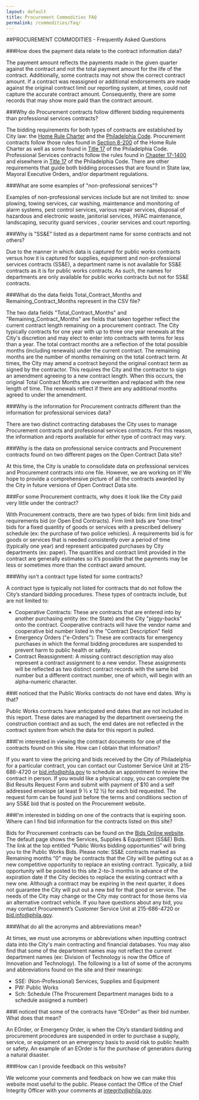 ```yaml
---
layout: default
title: Procurement Commodities FAQ
permalink: /commodities/faq/
---
```


##PROCUREMENT COMMODITIES - Frequently Asked Questions

###How does the payment data relate to the contract information data?

The payment amount reflects the payments made in the given quarter against the contract and not the total payment amount for the life of the contract. Additionally, some contracts may not show the correct contract amount. If a contract was reassigned or additional endorsements are made against the original contract limit our reporting system, at times, could not capture the accurate contract amount.  Consequently, there are some records that may show more paid than the contract amount.


###Why do Procurement contracts follow different bidding requirements than professional services contracts?

The bidding requirements for both types of contracts are established by City law: the [Home Rule Charter](http://www.amlegal.com/nxt/gateway.dll/Pennsylvania/philadelphia_pa/philadelphiahomerulecharter?f=templates$fn=default.htm$3.0$vid=amlegal:philadelphia_pa$anc=JD_CHARTER) and the [Philadelphia Code](http://phillycode.org/). Procurement contracts follow those rules found in [Section 8-200](http://www.amlegal.com/nxt/gateway.dll/Pennsylvania/philadelphia_pa/thephiladelphiacode?f=templates$fn=default.htm$3.0$vid=amlegal:philadelphia_pa) of the Home Rule Charter as well as some found in [Title 17](http://www.amlegal.com/nxt/gateway.dll/Pennsylvania/philadelphia_pa/title17contractsandprocurement?f=templates$fn=default.htm$3.0$vid=amlegal:philadelphia_pa$anc=JD_Title17) of the Philadelphia Code. Professional Services contracts follow the rules found in [Chapter 17-1400](http://phillycode.org/17/17-1400/) and elsewhere in [Title 17](http://www.amlegal.com/nxt/gateway.dll/Pennsylvania/philadelphia_pa/title17contractsandprocurement?f=templates$fn=default.htm$3.0$vid=amlegal:philadelphia_pa$anc=JD_Title17) of the Philadelphia Code. There are other requirements that guide both bidding processes that are found in State law, Mayoral Executive Orders, and/or department regulations.


###What are some examples of &quot;non-professional services&quot;?

Examples of non-professional services include but are not limited to:  snow plowing, towing services, car washing, maintenance and monitoring of alarm systems, pest control services, various repair services, disposal of hazardous and electronic waste, janitorial services, HVAC maintenance, landscaping, security guard services , courier services and court reporting.


###Why is &quot;SS&amp;E&quot; listed as a department name for some contracts and not others?


Due to the manner in which data is captured for public works contracts versus how it is captured for supplies, equipment and non-professional services contracts (SS&amp;E), a department name is not available for SS&amp;E contracts as it is for public works contracts.  As such, the names for departments are only available for public works contracts but not for SS&amp;E contracts.


###What do the data fields Total_Contract_Months and Remaining_Contract_Months represent in the CSV file?


The two data fields &quot;Total_Contract_Months&quot; and &quot;Remaining_Contract_Months&quot; are fields that taken together reflect the current contract length remaining on a procurement contract. The City typically contracts for one year with up to three one year renewals at the City&#39;s discretion and may elect to enter into contracts with terms for less than a year.  The total contract months are a reflection of the total possible months (including renewals) under the current contract. The remaining months are the number of months remaining on the total contract term.   At times, the City may amend a contract beyond the original contract term as signed by the contractor. This requires the City and the contractor to sign an amendment agreeing to a new contract length. When this occurs, the original Total Contract Months are overwritten and replaced with the new length of time. The renewals reflect if there are any additional months agreed to under the amendment.


###Why is the information for Procurement contracts different than the information for professional services data?


There are two distinct contracting databases the City uses to manage Procurement contracts and professional services contracts.  For this reason, the information and reports available for either type of contract may vary.


###Why is the data on professional service contracts and Procurement contracts found on two different pages on the Open Contract Data site?


At this time, the City is unable to consolidate data on professional services and Procurement contracts into one file.  However, we are working on it!  We hope to provide a comprehensive picture of all the contracts awarded by the City in future versions of Open Contract Data site.


###For some Procurement contracts, why does it look like the City paid very little under the contract?


With Procurement contracts, there are two types of bids:  firm limit bids and requirements bid (or Open End Contracts).  Firm limit bids are &quot;one-time&quot; bids for a fixed quantity of goods or services with a prescribed delivery schedule (ex:  the purchase of two police vehicles).  A requirements bid is for goods or services that is needed consistently over a period of time (typically one year) and represent anticipated purchases by City departments (ex:  paper).  The quantities and contract limit provided in the contract are generally estimates so it’s possible that the payments may be less or sometimes more than the contract award amount.


###Why isn&#39;t a contract type listed for some contracts?


A contract type is typically not listed for contracts that do not follow the City’s standard bidding procedures.  These types of contracts include, but are not limited to:

* Cooperative Contracts:  These are contracts that are entered into by another purchasing entity (ex:  the State) and the City &quot;piggy-backs&quot; onto the contract.  Cooperative contracts will have the vendor name and cooperative bid number listed in the &quot;Contract Description&quot; field
* Emergency Orders (&quot;e-Orders&quot;):  These are contracts for emergency purchases in which the formal bidding procedures are suspended to prevent harm to public health or safety.
* Contract Reassignment:  A missing contract description may also represent a contract assignment to a new vendor.  These assignments will be reflected as two distinct contract records with the same bid number but a different contract number, one of which, will begin with an alpha-numeric character.

###I noticed that the Public Works contracts do not have end dates.  Why is that?


Public Works contracts have anticipated end dates that are not included in this report. These dates are managed by the department overseeing the construction contract and as such, the end dates are not reflected in the contract system from which the data for this report is pulled.


###I&#39;m interested in viewing the contract documents for one of the contracts found on this site. How can I obtain that information?

If you want to view the pricing and bids received by the City of Philadelphia for a particular contract, you can contact our Customer Service Unit at 215-686-4720 or [bid.info@phila.gov](mailto:bid.info@phila.gov) to schedule an appointment to review the contract in person. If you would like a physical copy, you can complete the Bid Results Request Form and submit with payment of $10 and a self addressed envelope (at least 9 ½ x 12 ½) for each bid requested. The request form can be found just before the terms and conditions section of any SS&E bid that is posted on the Procurement website.

###I&#39;m interested in bidding on one of the contracts that is expiring soon.  Where can I find bid information for the contracts listed on this site?

Bids for Procurement contracts can be found on the  [Bids Online website](http://www.phila.gov/bids).  The default page shows the Services, Supplies & Equipment (SS&E) Bids. The link at the top entitled “Public Works bidding opportunities” will bring you to the Public Works Bids. Please note: SS&E contracts marked as Remaining months “0” may be contracts that the City will be putting out as a new competitive opportunity to replace an existing contract. Typically, a bid opportunity will be posted to this site 2-to-3 months in advance of the expiration date if the City decides to replace the existing contract with a new one. Although a contract may be expiring in the next quarter, it does not guarantee the City will put out a new bid for that good or service. The needs of the City may change or the City may contract for those items via an alternative contract vehicle. If you have questions about any bid, you may contact Procurement’s Customer Service Unit at 215-686-4720 or [bid.info@phila.gov](mailto:bid.info@phila.gov).


###What do all the acronyms and abbreviations mean?

At times, we must use acronyms or abbreviations when inputting contract data into the City&#39;s main contracting and financial databases. You may also find that some of the department names may not reflect the current department names (ex: Division of Technology is now the Office of Innovation and Technology).
The following is a list of some of the acronyms and abbreviations found on the site and their meanings:

* SSE: (Non-Professional) Services, Supplies and Equipment
* PW: Public Works
* Sch: Schedule (The Procurement Department manages bids to a schedule assigned a number)



###I noticed that some of the contracts have “EOrder” as their bid number.  What does that mean?

An EOrder, or Emergency Order, is when the City’s standard bidding and procurement procedures are suspended in order to purchase a supply, service, or equipment on an emergency basis to avoid risk to public health or safety.  An example of an EOrder is for the purchase of generators during a natural disaster.


###How can I provide feedback on this website?

We welcome your comments and feedback on how we can make this website most useful to the public.  Please contact the Office of the Chief Integrity Officer with your comments at [integrity@phila.gov](mailto:integrity@phila.gov).
